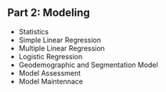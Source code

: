 ## Part 2: Modeling

<ul>
  <li> Statistics 
  <li> Simple Linear Regression
  <li> Multiple Linear Regression 
  <li> Logistic Regression
  <li> Geodemographic and Segmentation Model 
  <li> Model Assessment 
  <li> Model Maintennace 
</ul>
